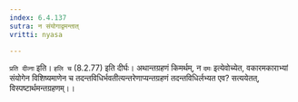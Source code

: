 ```yaml
---
index: 6.4.137
sutra: न संयोगाद्वमन्तात्
vritti: nyasa

---
```

`प्रति दीव्ना` इति। `हलि च` (8.2.77) इति दीर्घः। अथान्तग्रहणं किमर्थम्, न `दमः` इत्येवोच्येत, वकारमकाराभ्यां संयोगेन विशिष्यमाणेन च तदन्तविधिर्भवतीत्यन्तरेणाप्यन्तग्रहणं तदन्तविधिर्लभ्यत एव? सत्ययेतत्, विस्पष्टार्थमन्तग्रहणम्।।